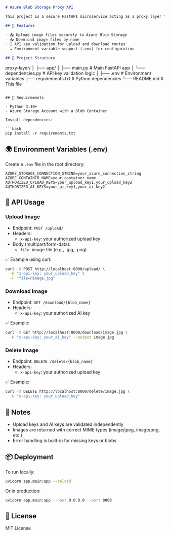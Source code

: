 ```markdown
# Azure Blob Storage Proxy API

This project is a secure FastAPI microservice acting as a proxy layer for uploading and downloading images to/from Azure Blob Storage. It enables controlled access via API keys and is suitable for integration with frontend clients (like Flutter apps) or other microservices (like AI model pipelines or Firebase functions).

## 🚀 Features

- 📤 Upload image files securely to Azure Blob Storage
- 📥 Download image files by name
- 🔐 API key validation for upload and download routes
- ☁️ Environment variable support (.env) for configuration

## 📁 Project Structure

```
proxy-layer/
│
├── app/
│   ├── main.py            # Main FastAPI app
│   └── dependencies.py    # API key validation logic
│
├── .env                   # Environment variables
├── requirements.txt       # Python dependencies
└── README.md              # This file
```

## 🔧 Requirements

- Python 3.10+
- Azure Storage Account with a Blob Container

Install dependencies:

```bash
pip install -r requirements.txt
```

## 🌍 Environment Variables (.env)

Create a `.env` file in the root directory:

```env
AZURE_STORAGE_CONNECTION_STRING=your_azure_connection_string
AZURE_CONTAINER_NAME=your_container_name
AUTHORIZED_UPLOAD_KEYS=your_upload_key1,your_upload_key2
AUTHORIZED_AI_KEYS=your_ai_key1,your_ai_key2
```

## 🧪 API Usage

### Upload Image

- Endpoint: `POST /upload/`
- Headers:
  - `x-api-key`: your authorized upload key
- Body (multipart/form-data):
  - `file`: image file (e.g., .jpg, .png)

✅ Example using curl:

```bash
curl -X POST http://localhost:8000/upload/ \
  -H "x-api-key: your_upload_key" \
  -F "file=@image.jpg"
```

### Download Image

- Endpoint: `GET /download/{blob_name}`
- Headers:
  - `x-api-key`: your authorized AI key

✅ Example:

```bash
curl -X GET http://localhost:8000/download/image.jpg \
  -H "x-api-key: your_ai_key" --output image.jpg
```

### Delete Image

- Endpoint: `DELETE /delete/{blob_name}`
- Headers:
  - `x-api-key`: your authorized upload key

✅ Example:

```bash
curl -X DELETE http://localhost:8000/delete/image.jpg \
  -H "x-api-key: your_upload_key"
```

## 🧰 Notes

- Upload keys and AI keys are validated independently
- Images are returned with correct MIME types (image/jpeg, image/png, etc.)
- Error handling is built-in for missing keys or blobs

## 📦 Deployment

To run locally:

```bash
uvicorn app.main:app --reload
```

Or in production:

```bash
uvicorn app.main:app --host 0.0.0.0 --port 8000
```

## 📄 License

MIT License
```
